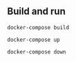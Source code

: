 ## Build and run
```
docker-compose build
```
```
docker-compose up 
```

```
docker-compose down 
```